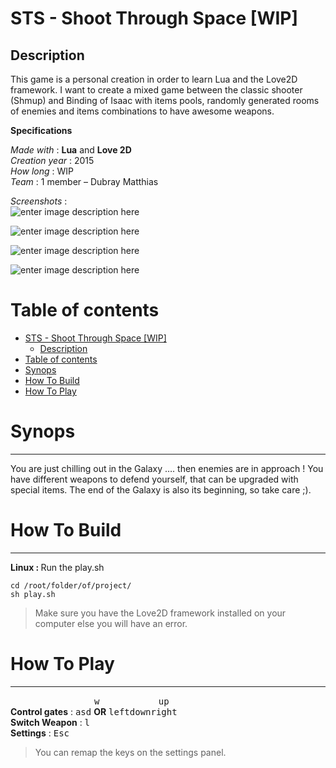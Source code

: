 <!DOCTYPE html>
<html>
<head>
<meta charset="utf-8">
<meta name="viewport" content="width=device-width, initial-scale=1.0">
<title>Hello!</title>
<link rel="stylesheet" href="https://stackedit.io/res-min/themes/base.css" />
<script type="text/javascript" src="https://cdn.mathjax.org/mathjax/latest/MathJax.js?config=TeX-AMS_HTML"></script>
</head>
<body><div class="container"><h1 id="sts-shoot-through-space-wip"><strong>STS - Shoot Through Space [WIP]</strong></h1>



<h2 id="description">Description</h2>

<p>This game is a personal creation in order to learn Lua and the Love2D framework. I want to create a mixed game between the classic shooter (Shmup) and Binding of Isaac with items pools, randomly generated rooms of enemies and items combinations to have awesome weapons.</p>

<p><strong>Specifications</strong></p>

<p><em>Made with</em> : <strong>Lua</strong> and <strong>Love 2D</strong> <br>
<em>Creation year</em> : 2015 <br>
<em>How long</em> : WIP <br>
<em>Team</em> : 1 member – Dubray Matthias</p>

<p><em>Screenshots</em> :  <br>
<img src="http://matthiasdubray.com/screenshots/shoot.png" alt="enter image description here" title=""></p>

<p><img src="http://matthiasdubray.com/screenshots/shoot2.png" alt="enter image description here" title=""></p>

<p><img src="http://matthiasdubray.com/screenshots/shoot3.png" alt="enter image description here" title=""></p>

<p><img src="http://matthiasdubray.com/screenshots/shoot4.png" alt="enter image description here" title=""></p>

<h1 id="table-of-contents">Table of contents</h1>

<p><div class="toc">
<ul>
<li><a href="#sts-shoot-through-space-wip">STS - Shoot Through Space [WIP]</a><ul>
<li><a href="#description">Description</a></li>
</ul>
</li>
<li><a href="#table-of-contents">Table of contents</a></li>
<li><a href="#synops">Synops</a></li>
<li><a href="#how-to-build">How To Build</a></li>
<li><a href="#how-to-play">How To Play</a></li>
</ul>
</div>
</p>



<h1 id="synops">Synops</h1>

<hr>

<p>You are just chilling out in the Galaxy …. then enemies are in approach ! You have different weapons to defend yourself, that can be upgraded with special items. The end of the Galaxy is also its beginning, so take care ;).</p>



<h1 id="how-to-build">How To Build</h1>

<hr>

<p><strong>Linux : </strong> Run the play.sh</p>

<pre><code>cd /root/folder/of/project/
sh play.sh
</code></pre>

<blockquote>
  <p>Make sure you have the Love2D framework installed on your computer else you will have an error.</p>
</blockquote>



<h1 id="how-to-play">How To Play</h1>

<hr>

<p>&nbsp;&nbsp;&nbsp;&nbsp;&nbsp;&nbsp;&nbsp;&nbsp;&nbsp;&nbsp;&nbsp;&nbsp;&nbsp;&nbsp;&nbsp;&nbsp;&nbsp;&nbsp;&nbsp;&nbsp;&nbsp;&nbsp;&nbsp;&nbsp;&nbsp;&nbsp;&nbsp;&nbsp;&nbsp;&nbsp;&nbsp;&nbsp;&nbsp;&nbsp;<kbd>w</kbd>&nbsp;&nbsp;&nbsp;&nbsp;&nbsp;&nbsp;&nbsp;&nbsp;&nbsp;&nbsp;&nbsp;&nbsp;&nbsp;&nbsp;&nbsp;&nbsp;&nbsp;&nbsp;&nbsp;&nbsp;&nbsp;&nbsp;&nbsp;&nbsp;<kbd>up</kbd> <br>
<strong>Control gates</strong> : <kbd>a</kbd><kbd>s</kbd><kbd>d</kbd> <strong>OR</strong> <kbd>left</kbd><kbd>down</kbd><kbd>right</kbd> <br>
<strong>Switch Weapon</strong> : <kbd>l</kbd> <br>
<strong>Settings</strong> : <kbd>Esc</kbd></p>

<blockquote>
  <p>You can remap the keys on the settings panel.</p>
</blockquote></div></body>
</html>

